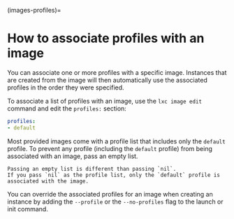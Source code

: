 (images-profiles)=
# How to associate profiles with an image

You can associate one or more profiles with a specific image.
Instances that are created from the image will then automatically use the associated profiles in the order they were specified.

To associate a list of profiles with an image, use the `lxc image edit` command and edit the `profiles:` section:

```yaml
profiles:
- default
```

Most provided images come with a profile list that includes only the `default` profile.
To prevent any profile (including the `default` profile) from being associated with an image, pass an empty list.

```{note}
Passing an empty list is different than passing `nil`.
If you pass `nil` as the profile list, only the `default` profile is associated with the image.
```

You can override the associated profiles for an image when creating an instance by adding the `--profile` or the `--no-profiles` flag to the launch or init command.
